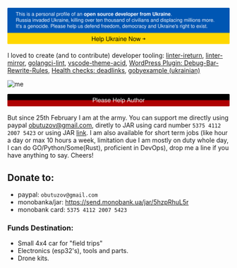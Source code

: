 <a id="main"></a>

[![SWUbanner](https://raw.githubusercontent.com/vshymanskyy/StandWithUkraine/main/banner-personal-page.svg)]([https://vshymanskyy.github.io/StandWithUkraine](https://stand-with-ukraine.pp.ua/))

I loved to create (and to contribute) developer tooling: [linter-ireturn](https://github.com/butuzov/ireturn), [linter-mirror](https://github.com/butuzov/mirror), [golangci-lint](https://github.com/golangci/golangci-lint), [vscode-theme-acid](https://github.com/butuzov/vscode-theme-acid), [WordPress Plugin: Debug-Bar-Rewrite-Rules](https://github.com/butuzov/Debug-Bar-Rewrite-Rules), [Health checks: deadlinks](https://github.com/butuzov/deadlinks), [gobyexample (ukrainian)](https://github.com/butuzov/gobyexample)

![me](https://github.com/butuzov/butuzov/assets/651824/7073c2b1-8764-4115-ad47-b8deedcb7944)

![help autho](personal.svg)

But since 25th February I am at the army. You can support me directly using paypal obutuzov@gmail.com, diretly to JAR using card number `5375 4112 2007 5423` or using JAR [link](https://send.monobank.ua/jar/5hzpRhuL5r). I am also available for short term jobs (like hour a day or max 10 hours a week, limitation due I am mostly on duty whole day, I can do GO/Python/Some(Rust), proficient in DevOps), drop me a line if you have anything to say. Cheers!

## Donate to:

- paypal: `obutuzov@gmail.com`
- monobanka/jar: https://send.monobank.ua/jar/5hzpRhuL5r
- monobank card: `5375 4112 2007 5423`

### Funds Destination:
- Small 4x4 car for "field trips"
- Electronics (esp32's), tools and parts.
- Drone kits.
